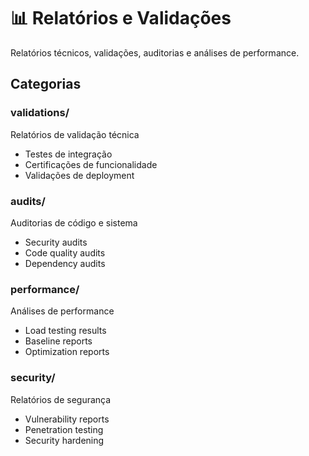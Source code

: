 # 📊 Relatórios e Validações

Relatórios técnicos, validações, auditorias e análises de performance.

## Categorias

### validations/
Relatórios de validação técnica
- Testes de integração
- Certificações de funcionalidade
- Validações de deployment

### audits/
Auditorias de código e sistema
- Security audits
- Code quality audits
- Dependency audits

### performance/
Análises de performance
- Load testing results
- Baseline reports
- Optimization reports

### security/
Relatórios de segurança
- Vulnerability reports
- Penetration testing
- Security hardening
